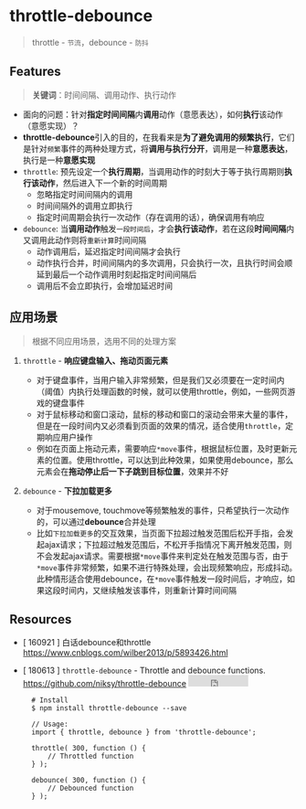 # throttle-debounce

> throttle - `节流`，debounce - `防抖`

## Features
> **关键词**：时间间隔、调用动作、执行动作
* 面向的问题：针对**指定时间间隔**内**调用**动作（意愿表达），如何**执行**该动作（意愿实现）？
* **throttle-debounce**引入的目的，在我看来是**为了避免调用的频繁执行**，它们是针对`频繁`事件的两种处理方式，将**调用与执行分开**，调用是一种**意愿表达**，执行是一种**意愿实现**
* `throttle`: 预先设定一个**执行周期**，当调用动作的时刻大于等于执行周期则**执行该动作**，然后进入下一个新的时间周期
    * 忽略指定时间间隔内的调用
    * 时间间隔外的调用立即执行
    * 指定时间周期会执行一次动作（存在调用的话），确保调用有响应
* `debounce`: 当**调用动作**触发`一段时间后`，才会**执行该动作**，若在这段**时间间隔**内又调用此动作则将`重新计算`时间间隔
    * 动作调用后，延迟指定时间间隔才会执行
    * 动作执行合并，时间间隔内的多次调用，只会执行一次，且执行时间会顺延到最后一个动作调用时刻起指定时间间隔后
    * 调用后不会立即执行，会增加延迟时间


## 应用场景

> 根据不同应用场景，选用不同的处理方案

1. `throttle` - **响应键盘输入、拖动页面元素**
    * 对于键盘事件，当用户输入非常频繁，但是我们又必须要在一定时间内（阈值）内执行处理函数的时候，就可以使用throttle，例如，一些网页游戏的键盘事件
    * 对于鼠标移动和窗口滚动，鼠标的移动和窗口的滚动会带来大量的事件，但是在一段时间内又必须看到页面的效果的情况，适合使用`throttle`，定期响应用户操作
    * 例如在页面上拖动元素，需要响应`*move`事件，根据鼠标位置，及时更新元素的位置。使用throttle，可以达到此种效果，如果使用debounce，那么元素会在**拖动停止后一下子跳到目标位置**，效果并不好

2. `debounce` - **下拉加载更多**
    * 对于mousemove, touchmove等频繁触发的事件，只希望执行一次动作的，可以通过**debounce**合并处理
    * 比如`下拉加载更多`的交互效果，当页面下拉超过触发范围后松开手指，会发起ajax请求；下拉超过触发范围后，不松开手指情况下离开触发范围，则不会发起ajax请求。需要根据`*move`事件来判定处在触发范围与否，由于`*move`事件非常频繁，如果不进行特殊处理，会出现频繁响应，形成抖动。此种情形适合使用debounce，在`*move`事件触发一段时间后，才响应，如果这段时间内，又继续触发该事件，则重新计算时间间隔



## Resources

* [ 160921 ] 白话debounce和throttle <https://www.cnblogs.com/wilber2013/p/5893426.html>
* [ 180613 ] `throttle-debounce` - Throttle and debounce functions. <https://github.com/niksy/throttle-debounce> <iframe src="http://258i.com/gbtn.html?user=niksy&repo=throttle-debounce&type=star&count=true" frameborder="0" scrolling="0" width="105px" height="20px"></iframe>

        # Install
        $ npm install throttle-debounce --save

        // Usage:
        import { throttle, debounce } from 'throttle-debounce';

        throttle( 300, function () {
            // Throttled function
        } );

        debounce( 300, function () {
            // Debounced function
        } );



